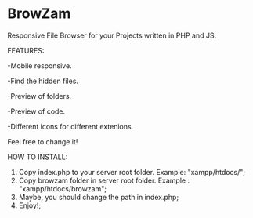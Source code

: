 BrowZam
=======

Responsive File Browser for your Projects written in PHP and JS.

FEATURES:

-Mobile responsive.

-Find the hidden files.

-Preview of folders.

-Preview of code.

-Different icons for different extenions.


Feel free to change it!

HOW TO INSTALL:

1. Copy index.php to your server root folder. Example: "xampp/htdocs/";
2. Copy browzam folder in server root folder. Example : "xampp/htdocs/browzam";
3. Maybe, you should change the path in index.php;
4. Enjoy!;
